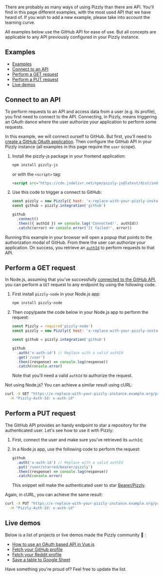 There are probably as many ways of using Pizzly than there are API. You'll find in this page different examples, with the most used API that we have heard of. If you wish to add a new example, please take into account the learning curve.

All examples below use the GitHub API for ease of use. But all concepts are applicable to any API previously configured in your Pizzly instance.

## Examples

- [Examples](#examples)
- [Connect to an API](#connect-to-an-api)
- [Perform a GET request](#perform-a-get-request)
- [Perform a PUT request](#perform-a-put-request)
- [Live demos](#live-demos)
<!--
- [Make an API request with extra params](#make-an-api-request-with-extra-params)
- [Retrieve the OAuth Payload](#retrieve-the-oauth-payload-frontend) _from your frontend_
- [Retrieve the OAuth Payload](#retrieve-the-oauth-payload-backend) _from your backend_
  -->

## Connect to an API

To perform requests to an API and access data from a user (e.g. its profile), you first need to connect to the API. Connecting, in Pizzly, means triggering an OAuth dance where the user authorize your application to perform some requests.

In this example, we will connect ourself to GitHub. But first, you'll need to [create a GitHub OAuth application](https://developer.github.com/apps/building-oauth-apps/creating-an-oauth-app/). Then configure the GitHub API in your Pizzly instance (all examples in this page require the `user` scope).

1. Install the pizzly-js package in your frontend application:

   ```bash
   npm install pizzly-js
   ```

   or with the `<script>` tag:

   ```html
   <script src="https://cdn.jsdelivr.net/npm/pizzly-js@latest/dist/index.umd.min.js"></script>
   ```

2. Use this code to trigger a connect to GitHub:

   ```js
   const pizzly = new Pizzly({ host: 'x-replace-with-your-pizzly-instance.example.org' })
   const github = pizzly.integration('github')

   github
     .connect()
     .then(({ authId }) => console.log('Connected!', authId))
     .catch((error) => console.error('It failed!', error))
   ```

Running this example in your browser will open a popup that points to the authorization modal of GitHub. From there the user can authorize your application. On success, you retrieve an [`authId`](/auth.md#the-authid-concept) to perform requests to that API.

## Perform a GET request

In Node.js, assuming that you've successfully [connected to the GitHub API](#connect-to-an-api), you can perform a `GET` request to any endpoint by using the following code.

1. First install `pizzly-node` in your Node.js app:

   ```bash
   npm install pizzly-node
   ```

2. Then copy/paste the code below in your Node.js app to perform the request:

   ```js
   const Pizzly = require('pizzly-node')
   const pizzly = new Pizzly({ host: 'x-replace-with-your-pizzly-instance.example.org' })

   const github = pizzly.integration('github')

   github
     .auth('x-auth-id') // Replace with a valid authId
     .get('/user')
     .then((response) => console.log(response))
     .catch(console.error)
   ```

   Note that you'll need a valid `authId` to authorize the request.

Not using Node.js? You can achieve a similar result using cURL:

```bash
curl -X GET "https://x-replace-with-your-pizzly-instance.example.org/proxy/github/user" \
  -H "Pizzly-Auth-Id: x-auth-id"
```

## Perform a PUT request

The GitHub API provides an handy endpoint to star a repository for the authenticated user. Let's see how to use it with Pizzly:

1. First, connect the user and make sure you've retrieved its `authId`;
2. In a Node.js app, use the following code to perform the request:

   ```js
   github
     .auth('x-auth-id') // Replace with a valid authId
     .put('/user/starred/bearer/pizzly')
     .then((response) => console.log(response))
     .catch(console.error)
   ```

   This snippet will make the authenticated user to star [Bearer/Pizzly](https://github.com/Bearer/Pizzly).

Again, in cURL, you can achieve the same result:

```bash
curl -X PUT "https://x-replace-with-your-pizzly-instance.example.org/proxy/github/user/starred/bearer/pizzly" \
  -H "Pizzly-Auth-Id: x-auth-id"
```

## Live demos

Below is a list of projects or live demos made the Pizzly community 🐻 :

- [How to use an OAuth based API in Vue.js](https://dev.to/bearer/how-to-use-an-oauth-based-api-in-vue-js-1elo)
- [Fetch your GitHub profile](https://codesandbox.io/s/pizzly-github-react-demo-rq78z)
- [Fetch your Reddit profile](https://codesandbox.io/s/pizzly-reddit-react-demo-qzu3e?file=/src/App.js)
- [Save a table to Google Sheet](https://codepen.io/frenchcooc/pen/MWKbQqj)

Have something you're proud of? Feel free to update the list.

<!--
## Perform a request with extra params

_TODO_

## Retrieve the OAuth Payload (frontend)

_TODO_

## Retrieve the OAuth Payload (backend)

_TODO_
-->
